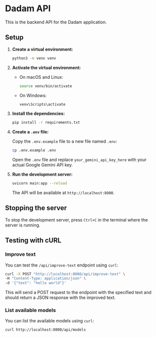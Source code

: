 # Dadam API

This is the backend API for the Dadam application.

## Setup

1.  **Create a virtual environment:**

    ```bash
    python3 -m venv venv
    ```

2.  **Activate the virtual environment:**

    -   On macOS and Linux:
        ```bash
        source venv/bin/activate
        ```
    -   On Windows:
        ```bash
        venv\Scripts\activate
        ```

3.  **Install the dependencies:**

    ```bash
    pip install -r requirements.txt
    ```

4.  **Create a `.env` file:**

    Copy the `.env.example` file to a new file named `.env`:

    ```bash
    cp .env.example .env
    ```

    Open the `.env` file and replace `your_gemini_api_key_here` with your actual Google Gemini API key.

5.  **Run the development server:**

    ```bash
    uvicorn main:app --reload
    ```

    The API will be available at `http://localhost:8000`.

## Stopping the server

To stop the development server, press `Ctrl+C` in the terminal where the server is running.

## Testing with cURL

### Improve text

You can test the `/api/improve-text` endpoint using `curl`:

```bash
curl -X POST "http://localhost:8000/api/improve-text" \
-H "Content-Type: application/json" \
-d '{"text": "hello world"}'
```

This will send a POST request to the endpoint with the specified text and should return a JSON response with the improved text.

### List available models

You can list the available models using `curl`:

```bash
curl http://localhost:8000/api/models
```
